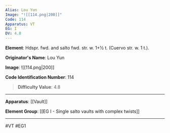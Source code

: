 ```yaml
---
Alias: Lou Yun
Image: "![[114.png|200]]"
Code: 114
Apparatus: VT
EG: I
DV: 4.8
---
```

**Element**: Hdspr. fwd. and salto fwd. str. w. 1+1⁄2 t. (Cuervo str. w. 1 t.).

**Originator's Name**: Lou Yun

**Image**:
![[114.png|200]]

**Code Identification Number**: 114

>**Difficulty Value**: 4.8

___
**Apparatus**: [[Vault]]

**Element Group**: [[EG I - Single salto vaults with complex twists]]
___
#VT #EG1
